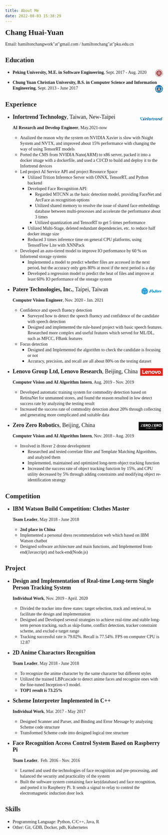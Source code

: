```yaml
---
title: About Me
date: 2022-08-03 15:38:29
---
```


<font size=5 face="Times New Roman">**Chang Huai-Yuan**</font>

<font face="Times New Roman">Email: hamiltonchangwork"at"gmail.com / hamiltonchang"at"pku.edu.cn</font>

<!-- <font face="Times New Roman">**Applied Position: Computer Vision and C++ Engineer**</font> -->

## <font face="Times New Roman">Education</font>

* <font face="Times New Roman">**Peking University, M.E. in Software Engineering**, Sept. 2017 - Aug. 2020</font><img src=".\assets\pku.png" align='right' height="5%" width="5%"/>

* <font face="Times New Roman">**Chung Yuan Christian University, B.S. in Computer Science and Information Engineering**, Sept. 2013 - June 2017</font><img src="./assets/CYCU.png" align='right' height="5%" width="5%"/>

## <font face="Times New Roman">Experience</font>

- <font size=4 face="Times New Roman">**Infortrend Technology**, Taiwan, New-Taipei</font><img src="./assets/infortrend.png" align='right' height="15%" width="15%"/>

  <font face="Times New Roman">**AI Research and Develop Engineer**, May.2021-now</font>

  - <font face="Times New Roman">Analized the reason why the system on NVIDIA Xavier is slow with Nsight System and NVTX, and improved about 15% performance with changing the way of using TensorRT models</font>
  - <font face="Times New Roman">Ported the CMS from NVIDIA Nano(ARM) to x86 server, packed it into a docker image with a dockerfile, and used a CI/CD to build and deploy it to the Infortrend devices</font>
  - <font face="Times New Roman">Led project AI Service API and project Resource Space</font>
    - <font face="Times New Roman">Utilized Trition Inference Server with ONNX, TensorRT, and Python backend</font>
    - <font face="Times New Roman">Developed Face Recognition API:</font>
      - <font face="Times New Roman">Regarded MTCNN as the basic detection model, providing FaceNet and ArcFace as recognition options</font>
      - <font face="Times New Roman">Utilized shared memory to resolve the issue of shared face embeddings database between multi-processes and accelerate the performance about 3 times</font>
      - <font face="Times New Roman">Utilized quantization and TensorRT to get 5 times performance</font>
    - <font face="Times New Roman">Utilized Multi-Stage, deleted redundant dependencies, etc. to reduce half docker image size</font>
    - <font face="Times New Roman">Reduced 3 times inference time on general CPU platforms, using TensorFlow Lite with XNNPack</font>
  - <font face="Times New Roman">Developed an auto-tiered model to improve IO performance by 60 % on Infortrend storage systems</font>
    - <font face="Times New Roman">Implemented a model to predict whether files are accessed in the next period, but the accuracy only gets 80% at most if the next period is a day</font>
    - <font face="Times New Roman">Developed a regression model to predict the heat of files and improve at least 60% IO performance of the storage system</font>

- <font size=4 face="Times New Roman">**Patere Technologies, Inc.**, Taipei, Taiwan</font><img src=".\assets\patere.png" align='right' height="15%" width="15%"/>

  <font face="Times New Roman">**Computer Vision Engineer**, Nov. 2020 - Jan. 2021</font>

  - <font face="Times New Roman">Confidence and speech fluency detection</font>
    - <font face="Times New Roman">Surveyed how to detect the speech fluency and confidence of the candidate with speech detection</font>
    - <font face="Times New Roman">Designed and implemented the rule-based project with basic speech features. Researched more complex and useful features which served for ML/DL, such as MFCC, FBank features</font>
  - <font face="Times New Roman">Focus detection</font>
    - <font face="Times New Roman">Designed and Implemented the algorithm to check the candidate is focusing or not</font>
    - <font face="Times New Roman">Accuracy, precision, and recall are all about 80% on the testing dataset</font>

- <font size=4 face="Times New Roman">**Lenovo Group Ltd, Lenovo Research**, Beijing, China</font><img src=".\assets\lenovo-logo.png" align='right' height="15%" width="15%"/>

  <font face="Times New Roman">**Computer Vision and AI Algorithm Intern**, Aug. 2019 - Nov. 2019</font>

  - <font face="Times New Roman">Developed automatic training system for commodity detection based on RetinaNet for unmanned stores, and found the reason resulted in low detect success rate by analyzing the testing result</font>
  - <font face="Times New Roman">Increased the success rate of commodity detection about 20% through collecting and generating more complicated and suitable data</font>

- <font size=4 face="Times New Roman">**Zero Zero Robotics**, Beijing, China</font><img src=".\assets\zerozero-logo.png" align='right' height="16%" width="16%"/>

  <font face="Times New Roman">**Computer Vision and AI Algorithm Intern**, Nov. 2018 - Aug. 2019</font>

  - <font face="Times New Roman">Involved in Hover 2 drone development</font>
    - <font face="Times New Roman">Researched and tested correlate filter and Template Matching Algorithms, and analyzed them</font>
    - <font face="Times New Roman">Implemented, maintained and optimized long-term object tracking function</font>
    - <font face="Times New Roman">Increased the success rate of object tracking function by 15%, and CPU utility decreased by 5% through adding constraints and modifying object re-identification strategy</font>

## <font face="Times New Roman">Competition</font>

* <font size=4 face="Times New Roman">**IBM Watson Build Competition: Clothes Master**</font>

  <font face="Times New Roman">**Team Leader**, May 2018 - June 2018</font>

  - <font face="Times New Roman">**2nd place in China**</font>
  - <font face="Times New Roman">Implemented a personal dress recommendation web which based on IBM Watson chatbot</font>
  - <font face="Times New Roman">Designed software architecture and main functions, and Implemented front-end(Javascript) and back-end(Node.js)</font>

## <font face="Times New Roman">Project</font>

- <font size=4 face="Times New Roman">**Design and Implementation of Real-time Long-term Single Person Tracking System**</font>

  <font face="Times New Roman">**Individual Work**, Nov. 2019 - April. 2020</font>

  - <font face="Times New Roman">Divided the tracker into three states: target selection, track and retrieval, to facilitate the design and implementation</font>
  - <font face="Times New Roman">Designed and Developed several strategies to achieve real-time and stable long-term person tracking, such as skip-frame, conflict detection, tracker constraint scheme, and exclud e target range</font>
  - <font face="Times New Roman">Tracking successful rate is 79.02%. Recall is 77.54%. FPS on computer CPU is 12.87</font>

- <font size=4 face="Times New Roman">**2D Anime Charactors Recognition**</font>

  <font face="Times New Roman">**Team Leader**, May 2018 - June 2018</font>

  - <font face="Times New Roman">To recognize the anime character by the same character but different styles</font>
  - <font face="Times New Roman">Utilized the trained  LBPcascade to detect anime faces and recognize ones with the fine-tuned Inception-v3 model.</font>
  - <font face="Times New Roman">**TOP1 result is 73.25%**</font>

- <font size=4 face="Times New Roman">**Scheme Interpreter Implemented in C++**</font>

   <font face="Times New Roman">**Individual Work**, Mar. 2017 - May 2017</font>

     - <font face="Times New Roman">Designed Scanner and Parser, and Binding and Error Message by analyzing Scheme code structure</font>
     - <font face="Times New Roman">Transformed Scheme code into designed logical tree structure</font>

- <font size=4 face="Times New Roman">**Face Recognition Access Control System Based on Raspberry Pi**</font>

   <font face="Times New Roman">**Team Leader**,  Feb. 2016 - Nov. 2016</font>

   - <font face="Times New Roman">Learned and used the technologies of face recognition and pre-processing, and balanced the security and practicality of the system</font>
   - <font face="Times New Roman">Built the software system containing face key(database) and face recognition, and ported it to Raspberry Pi.  It sends a signal to relay to control the electromagnetic induction door lock</font>

## <font face="Times New Roman">Skills</font>

- <font face="Times New Roman">Programming Language: Python, C/C++, Java, R </font>
- <font face="Times New Roman">Other: Git, GDB, Docker, pdb, Kubernetes</font>

